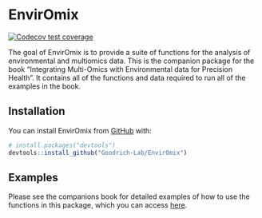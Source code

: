 
<!-- README.md is generated from README.Rmd. Please edit that file -->

# EnvirOmix

<!-- badges: start -->

[![Codecov test
coverage](https://codecov.io/gh/Goodrich-Lab/EnvirOmix/branch/main/graph/badge.svg)](https://app.codecov.io/gh/Goodrich-Lab/EnvirOmix?branch=main)
<!-- badges: end -->

The goal of EnvirOmix is to provide a suite of functions for the
analysis of environmental and multiomics data. This is the companion
package for the book “Integrating Multi-Omics with Environmental data
for Precision Health”. It contains all of the functions and data
required to run all of the examples in the book.

## Installation

You can install EnvirOmix from [GitHub](https://github.com/) with:

``` r
# install.packages("devtools")
devtools::install_github("Goodrich-Lab/EnvirOmix")
```

## Examples

Please see the companions book for detailed examples of how to use the
functions in this package, which you can access
[here](https://goodrich-lab.github.io/multiomics_book/).
